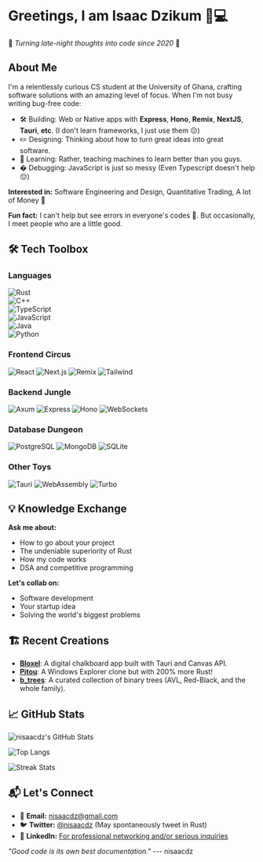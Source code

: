 # Greetings, I am Isaac Dzikum 👑💻

🚀 *Turning late-night thoughts into code since 2020* 🚀

## About Me
I'm a relentlessly curious CS student at the University of Ghana, crafting software solutions with an amazing level of focus.  When I'm not busy writing bug-free code:

- 🛠️ Building: Web or Native apps with **Express**, **Hono**, **Remix**, **NextJS**, **Tauri**, **etc**. (I don't learn frameworks, I just use them 😔)
- ✏️ Designing: Thinking about how to turn great ideas into great software.
- 🤖 Learning: Rather, teaching machines to learn better than you guys.
- � Debugging: JavaScript is just so messy (Even Typescript doesn't help 😔)

**Interested in:** Software Engineering and Design, Quantitative Trading, A lot of Money 🤑

**Fun fact:** I can't help but see errors in everyone's codes 🤷. But occasionally, I meet people who are a little good.

## 🛠️ Tech Toolbox

### **Languages**
![Rust](https://img.shields.io/badge/-Rust-000000?style=flat&logo=rust)  
![C++](https://img.shields.io/badge/-C++-00599C?logo=cplusplus)  
![TypeScript](https://img.shields.io/badge/-TypeScript-3178C6?logo=typescript)  
![JavaScript](https://img.shields.io/badge/-JavaScript-F7DF1E?logo=javascript&logoColor=black)  
![Java](https://img.shields.io/badge/-Java-007396?logo=java&logoColor=white)  
![Python](https://img.shields.io/badge/-Python-3776AB?logo=python)

### **Frontend Circus**
![React](https://img.shields.io/badge/-React-61DAFB?logo=react)
![Next.js](https://img.shields.io/badge/-Next.js-000000?logo=next.js)
![Remix](https://img.shields.io/badge/-Remix-000000?logo=remix)
![Tailwind](https://img.shields.io/badge/-Tailwind-06B6D4?logo=tailwind-css)

### **Backend Jungle**
![Axum](https://img.shields.io/badge/-Axum-FF1B2D?logo=rust)
![Express](https://img.shields.io/badge/-Express-000000?logo=express)
![Hono](https://img.shields.io/badge/-Hono-FF4F64?logo=hono)
![WebSockets](https://img.shields.io/badge/-WebSockets-010101?logo=websocket)

### **Database Dungeon**
![PostgreSQL](https://img.shields.io/badge/-PostgreSQL-4169E1?logo=postgresql)
![MongoDB](https://img.shields.io/badge/-MongoDB-47A248?logo=mongodb)
![SQLite](https://img.shields.io/badge/-SQLite-003B57?logo=sqlite)

### **Other Toys**
![Tauri](https://img.shields.io/badge/-Tauri-FFC131?logo=tauri)
![WebAssembly](https://img.shields.io/badge/-Wasm-654FF0?logo=webassembly)
![Turbo](https://img.shields.io/badge/-Turbo-FF0000?logo=turborepo)

## 💡 Knowledge Exchange
**Ask me about:**
- How to go about your project
- The undeniable superiority of Rust
- How my code works
- DSA and competitive programming

**Let's collab on:**
- Software development
- Your startup idea
- Solving the world's biggest problems

## 🏗️ Recent Creations
- [**Bloxel**](https://github.com/nisaacdz/bloxel):  A digital chalkboard app built with Tauri and Canvas API.
- [**Pitou**](https://github.com/nisaacdz/pitou): A Windows Explorer clone but with 200% more Rust!
- [**b_trees**](https://github.com/nisaacdz/b_trees):  A curated collection of binary trees (AVL, Red-Black, and the whole family).

## 📈 GitHub Stats
![nisaacdz's GitHub Stats](https://github-readme-stats.vercel.app/api?username=nisaacdz&show_icons=true&theme=radical&hide_title=true)

![Top Langs](https://github-readme-stats.vercel.app/api/top-langs/?username=nisaacdz&layout=compact&theme=radical)

![Streak Stats](https://github-readme-streak-stats.herokuapp.com/?user=nisaacdz&theme=radical)

## 📬 Let's Connect
- 💌 **Email:** [nisaacdz@gmail.com](mailto:nisaacdz@gmail.com)
- 🐦 **Twitter:** [@nisaacdz](https://twitter.com/nisaacdz) (May spontaneously tweet in Rust)
- 💼 **LinkedIn:** [For professional networking and/or serious inquiries](https://linkedin.com/in/nisaacdz)

*"Good code is its own best documentation."*
--- nisaacdz
